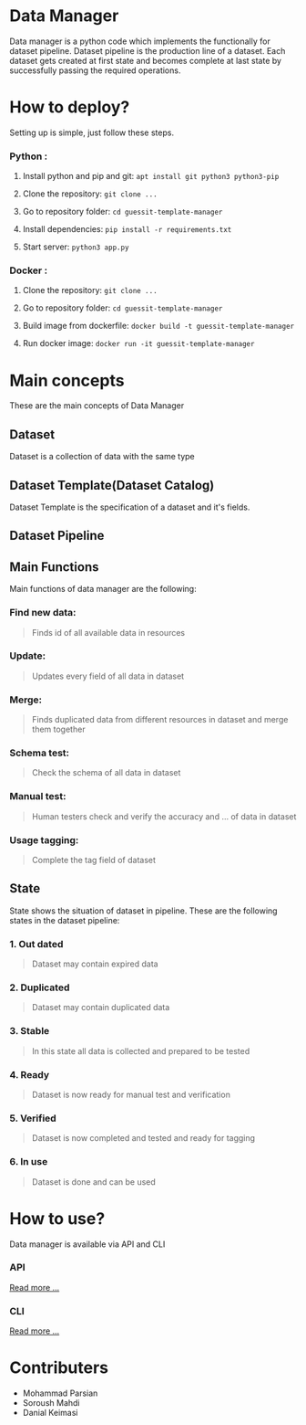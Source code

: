 # Data Manager
Data manager is a python code which implements the functionally for dataset pipeline. Dataset pipeline is the production line of a dataset. Each dataset gets created at first state and becomes complete at last state by successfully passing the required operations.


# How to deploy?
Setting up is simple, just follow these steps.


### Python :
1. Install python and pip and git:
`apt install git python3 python3-pip`

2. Clone the repository:
`git clone ...`

3. Go to repository folder:
`cd guessit-template-manager`

4. Install dependencies:
 `pip install -r requirements.txt`

5. Start server:
 `python3 app.py`


###  Docker :
1. Clone the repository:
`git clone ...`

2. Go to repository folder:
`cd guessit-template-manager`

3. Build image from dockerfile:
`docker build -t guessit-template-manager`

4. Run docker image:
`docker run -it guessit-template-manager`

# Main concepts
These are the main concepts of Data Manager

## Dataset
Dataset is a collection of data with the same type

## Dataset Template(Dataset Catalog)
Dataset Template is the specification of a dataset and it's fields.

## Dataset Pipeline

## Main Functions
Main functions of data manager are the following:

### Find new data:
> Finds id of all available data in resources

### Update:
> Updates every field of all data in dataset

### Merge:
> Finds duplicated data from different resources in dataset and merge them together

### Schema test:
> Check the schema of all data in dataset

###  Manual test:
> Human testers check and verify the accuracy and ... of data in dataset

### Usage tagging:
> Complete the tag field of dataset


## State
State shows the situation of dataset in pipeline. These are the following states in the dataset pipeline:

### 1. Out dated
> Dataset may contain expired data

### 2. Duplicated
> Dataset may contain duplicated data

###  3. Stable
> In this state all data is collected and prepared to be tested

### 4. Ready
> Dataset is now ready for manual test and verification

### 5. Verified
> Dataset is now completed and tested and ready for tagging

### 6. In use
> Dataset is done and can be used

# How to use?
Data manager is available via API and CLI

### API
[Read more ...]( )


### CLI
[Read more ...]( )



# Contributers
- Mohammad Parsian
- Soroush Mahdi
- Danial Keimasi
